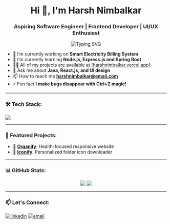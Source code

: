<h1 align="center">Hi 👋, I'm Harsh Nimbalkar</h1>
<h3 align="center">Aspiring Software Engineer | Frontend Developer | UI/UX Enthusiast</h3>

<p align="center">
  <img src="https://readme-typing-svg.herokuapp.com?font=Fira+Code&duration=4000&pause=1000&color=9B59B6&center=true&vCenter=true&width=435&lines=Frontend+Developer;UI%2FUX+Designer;Tech+Explorer+%F0%9F%9A%80" alt="Typing SVG" />
</p>

- 🔭 I’m currently working on **Smart Electricity Billing System**
- 🌱 I’m currently learning **Node.js, Express.js and Spring Boot**
- 👨‍💻 All of my projects are available at [[harshnimbalkar.vercel.app](https://harshportfolio6181.netlify.app/)]
- 💬 Ask me about **Java, React.js, and UI design**
- 📫 How to reach me **harshnimbalkar@email.com**
- ⚡ Fun fact **I make bugs disappear with Ctrl+Z magic!**

---

### 🛠 Tech Stack:
<p align="left">
  <img src="https://skillicons.dev/icons?i=html,css,js,react,tailwind,nodejs,java,spring,git,firebase,mysql" />
</p>

---

### 🚀 Featured Projects:
- 🔗 [**Organify**](https://github.com/harsh6183/organo): Health-focused responsive website
- 🔗 [**Iconify**](https://github.com/harsh6183/iconify): Personalized folder icon downloader

---

### 📊 GitHub Stats:
<p align="center">
  <img src="https://github-readme-stats.vercel.app/api?username=harsh6183&show_icons=true&theme=react" />
  <img src="https://github-readme-streak-stats.herokuapp.com/?user=harsh6183&theme=react" />
</p>

---

### 📫 Let's Connect:
<p align="left">
  <a href="https://linkedin.com/in/harsh-nimbalkar6183" target="blank"><img align="center" src="https://img.shields.io/badge/-LinkedIn-blue?style=flat-square&logo=Linkedin" alt="linkedin" /></a>
  <a href="mailto:harshnimbalkar6181@email.com"><img align="center" src="https://img.shields.io/badge/-Email-red?style=flat-square&logo=Gmail&logoColor=white" alt="email" /></a>
</p>
